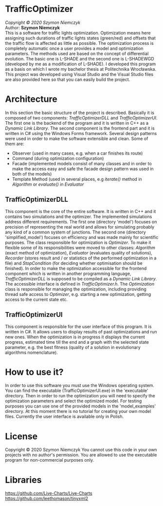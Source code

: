# TrafficOptimizer
*Copyright © 2020 Szymon Niemczyk*  
Author: **Szymon Niemczyk**  
This is a software for traffic lights optimization. Optimization means here assigning such durations of traffic lights states (green/red) and offsets that the traffic flow is affected as little as possible. The optimization process is completely automatic once a user provides a model and optimization parameters. The methods used are based on the concept of differential evolution. The basic one is L-SHADE and the second one is L-SHADEWGD (developed by me as a modification of L-SHADE). I developed this program as a basis on which I wrote my bachelor thesis at Politechnika Wrocławska. This project was developed using Visual Studio and the Visual Studio files are also provided here so that you can easily build the project. 

# Architecture
In this section the basic structure of the project is described. Basically it is composed of two components: *TrafficOptimizerDLL* and *TrafficOptimizerUI*. The first one is the backend of the program and it is written in C++ as a *Dynamic Link Library*. The second component is the frontend part and it is written in C# using the Windows Forms framework. 
Several design patterns were used in order to make the software extensible and clean. Some of them are: 
* Observer (used in many cases, e.g. when a car finishes its route)
* Command (during optimization configuration)
* Facade (implemented models consist of many classes and in order to make the access easy and safe the facade design pattern was used in both of the models)
* Template Method (used in several places, e.g *iterate()* method in *Algorithm* or *evaluate()* in *Evaluator*
## TrafficOptimizerDLL
This component is the core of the entire software. It is written in C++ and it contains two simulations and the optimizer. The implemented simulations address different requirements. The first one (directory 'model') focuses on precision of representing the real world and allows for simulating probably any kind of a common system of junctions. The second one (directory 'simplified_model') focuses on efficiency and was made mainly for scientific purposes. The class responsible for optimization is *Optimizer*. To make it flexible some of its responsibilities were moved to other classes: *Algorithm* (exact method of optimization), *Evaluator* (evaluates quality of solutions), *Recorder* (stores result and / or statistics of the performed optimization in a file) and *StopCondition* (for deciding whether optimisation should be finished). 
In order to make the optimization accessible for the frontend component which is written in another programming language, *TrafficOptimizerDLL* is supposed to be compiled as a *Dynamic Link Library*. The accessible interface is defined in *TrafficOptimizer.h*. The *Optimization* class is responsible for managing the optimization, including providing thread safe access to *Optimizer*, e.g. starting a new optimization, getting access to the current state etc.
## TrafficOptimizerUI
This component is responsible for the user interface of this program. It is written in C#. It allows users to display results of past optimizations and run new ones. When the optimization is in progress it displays the current progress, estimated time till the end and a graph with the selected state parameter, e.g. the best fitness (quality of a solution in evolutionary algorithms nomenclature).

# How to use it?
In order to use this software you must use the Windows operating system. You can find the executable (TrafficOptimizerUI.exe) in the 'executable' directory. Then in order to run the optimization you will need to specify the optimization parameters and select the optimized model. For testing purposes you can use one of the provided models in the 'model_examples' directory. At this moment there is no tutorial for creating your own model files. Currently the user interface is available only in Polish.

# License
Copyright © 2020 Szymon Niemczyk
You cannot use this code in your own projects with no author's permission. You are allowed to use the executable program for non-commercial purposes only.

# Libraries
https://github.com/Live-Charts/Live-Charts
https://github.com/leethomason/tinyxml2
